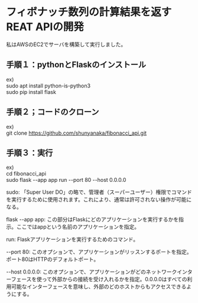 # フィボナッチ数列の計算結果を返すREAT APIの開発

私はAWSのEC2でサーバを構築して実行しました。

## 手順１：pythonとFlaskのインストール

ex)  
sudo apt install python-is-python3  
sudo pip install flask

## 手順２；コードのクローン

ex)  
git clone https://github.com/shunyanaka/fibonacci_api.git

## 手順３：実行

ex)  
cd fibonacci_api  
sudo flask --app app run --port 80 --host 0.0.0.0

sudo: 「Super User DO」の略で、管理者（スーパーユーザー）権限でコマンドを実行するために使用されます。これにより、通常は許可されない操作が可能になる。

flask --app app: この部分はFlaskにどのアプリケーションを実行するかを指示。ここではappという名前のアプリケーションを指定。

run: Flaskアプリケーションを実行するためのコマンド。

--port 80: このオプションで、アプリケーションがリッスンするポートを指定。ポート80はHTTPのデフォルトポート。

--host 0.0.0.0: このオプションで、アプリケーションがどのネットワークインターフェースを使って外部からの接続を受け入れるかを指定。0.0.0.0はすべての利用可能なインターフェースを意味し、外部のどのホストからもアクセスできるようにする。
